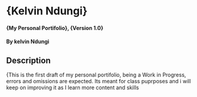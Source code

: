 # {Kelvin Ndungi}
#### {My Personal Portifolio}, {Version 1.0}
#### By **kelvin Ndungi**
## Description
{This is the first draft of my personal portifolio, being a Work in Progress, errors and omissions are expected. Its meant for class puprposes and i will keep on improving it as I learn more content and skills
